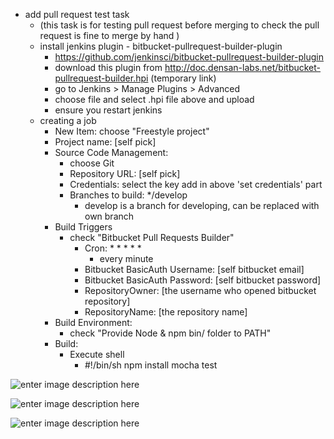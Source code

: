 -	add pull request test task
	-	(this task is for testing pull request before merging to check the pull request is fine to merge by hand )
	-	install jenkins plugin - bitbucket-pullrequest-builder-plugin
		-	https://github.com/jenkinsci/bitbucket-pullrequest-builder-plugin
		-	download this plugin from http://doc.densan-labs.net/bitbucket-pullrequest-builder.hpi (temporary link)
		-	go to Jenkins > Manage Plugins > Advanced
		-	choose file and select .hpi file above and upload
		-	ensure you restart jenkins
	-	creating a job
		-	New Item: choose "Freestyle project"
		-	Project name: [self pick]
		-	Source Code Management:
			-	choose Git
			-	Repository URL: [self pick]
			-	Credentials: select the key add in above 'set credentials' part
			-	Branches to build: */develop
				-	develop is a branch for developing, can be replaced with own branch
		-	Build Triggers
			-	check "Bitbucket Pull Requests Builder"
				-	Cron: * * * * \*
					-	every minute
				-	Bitbucket BasicAuth Username: [self bitbucket email]
				-	Bitbucket BasicAuth Password: [self bitbucket password]
				-	RepositoryOwner: [the username who opened bitbucket repository]
				-	RepositoryName: [the repository name]
		-	Build Environment:
			-	check "Provide Node & npm bin/ folder to PATH"
		-	Build:
			-	Execute shell
				-	#!/bin/sh npm install mocha test

![enter image description here](https://lh3.googleusercontent.com/-DXyB3r3qs74/VUCZ7o9PYfI/AAAAAAAAP-A/qXBPlFxB3Mk/s0/Screen+Shot+2015-04-22+at+5.38.15+PM.png)

![enter image description here](https://lh3.googleusercontent.com/c_1nBXP85sh7xApq02dCPnIZbo7Blc17_M46n_edmng=s0)

![enter image description here](https://lh3.googleusercontent.com/-r-Lruzqt_MU/VUCaAQugQHI/AAAAAAAAP-M/exgqLJ3Fo2g/s0/Screen+Shot+2015-04-22+at+5.40.10+PM.png)
